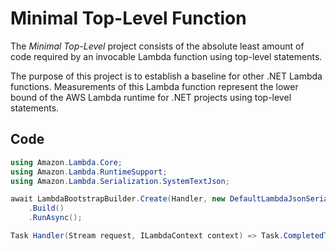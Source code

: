 # Minimal Top-Level Function

The _Minimal Top-Level_ project consists of the absolute least amount of code required by an invocable Lambda function using top-level statements.

The purpose of this project is to establish a baseline for other .NET Lambda functions. Measurements of this Lambda function represent the lower bound of the AWS Lambda runtime for .NET projects using top-level statements.

## Code

```csharp
using Amazon.Lambda.Core;
using Amazon.Lambda.RuntimeSupport;
using Amazon.Lambda.Serialization.SystemTextJson;

await LambdaBootstrapBuilder.Create(Handler, new DefaultLambdaJsonSerializer())
    .Build()
    .RunAsync();

Task Handler(Stream request, ILambdaContext context) => Task.CompletedTask;
```